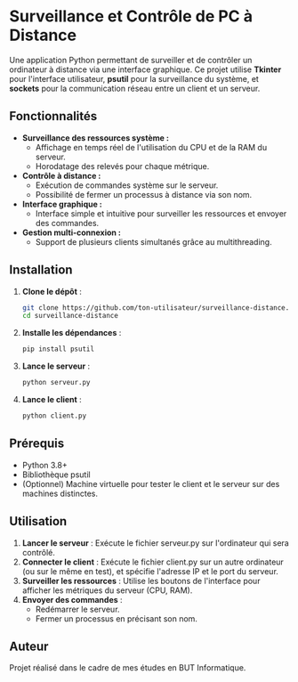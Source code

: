 # Surveillance et Contrôle de PC à Distance

Une application Python permettant de surveiller et de contrôler un ordinateur à distance via une interface graphique. Ce projet utilise **Tkinter** pour l'interface utilisateur, **psutil** pour la surveillance du système, et **sockets** pour la communication réseau entre un client et un serveur.

## Fonctionnalités

- **Surveillance des ressources système :**
  - Affichage en temps réel de l'utilisation du CPU et de la RAM du serveur.
  - Horodatage des relevés pour chaque métrique.
- **Contrôle à distance :**
  - Exécution de commandes système sur le serveur.
  - Possibilité de fermer un processus à distance via son nom.
- **Interface graphique :**
  - Interface simple et intuitive pour surveiller les ressources et envoyer des commandes.
- **Gestion multi-connexion :**
  - Support de plusieurs clients simultanés grâce au multithreading.

## Installation

1. **Clone le dépôt** :

   ```bash
   git clone https://github.com/ton-utilisateur/surveillance-distance.git
   cd surveillance-distance
   
2. **Installe les dépendances** :

    ```bash
    pip install psutil
    
3. **Lance le serveur** :

     ```bash
     python serveur.py
     
4. **Lance le client** :

     ```bash
     python client.py

## Prérequis

- Python 3.8+
- Bibliothèque psutil
- (Optionnel) Machine virtuelle pour tester le client et le serveur sur des machines distinctes.

## Utilisation

1. **Lancer le serveur** : Exécute le fichier serveur.py sur l'ordinateur qui sera contrôlé.
2. **Connecter le client** : Exécute le fichier client.py sur un autre ordinateur (ou sur le même en test), et spécifie l'adresse IP et le port du serveur.
3. **Surveiller les ressources** : Utilise les boutons de l'interface pour afficher les métriques du serveur (CPU, RAM).
4. **Envoyer des commandes** :
   - Redémarrer le serveur.
   - Fermer un processus en précisant son nom.

## Auteur
Projet réalisé dans le cadre de mes études en BUT Informatique.
